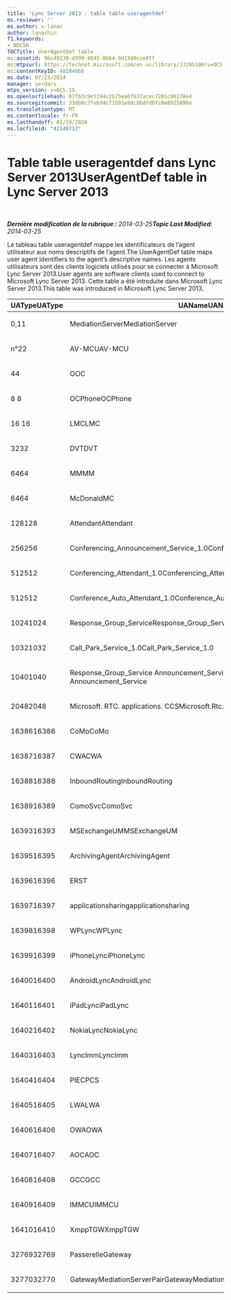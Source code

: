 ```yaml
---
title: 'Lync Server 2013 : table table useragentdef'
ms.reviewer: ''
ms.author: v-lanac
author: lanachin
f1.keywords:
- NOCSH
TOCTitle: UserAgentDef table
ms:assetid: 96c49239-d999-4045-8b64-9d1940cce8ff
ms:mtpsurl: https://technet.microsoft.com/en-us/library/JJ205100(v=OCS.15)
ms:contentKeyID: 48184860
ms.date: 07/23/2014
manager: serdars
mtps_version: v=OCS.15
ms.openlocfilehash: b7f63c9e5194c2b75ea6f637acec7201c86178e4
ms.sourcegitcommit: 33db8c7febd4cf1591e8dcbbdfd6fc8e8925896e
ms.translationtype: MT
ms.contentlocale: fr-FR
ms.lasthandoff: 02/19/2020
ms.locfileid: "42140717"
---
```

<div data-xmlns="http://www.w3.org/1999/xhtml">

<div class="topic" data-xmlns="http://www.w3.org/1999/xhtml" data-msxsl="urn:schemas-microsoft-com:xslt" data-cs="http://msdn.microsoft.com/">

<div data-asp="https://msdn2.microsoft.com/asp">

# <a name="useragentdef-table-in-lync-server-2013"></a><span data-ttu-id="8277d-102">Table table useragentdef dans Lync Server 2013</span><span class="sxs-lookup"><span data-stu-id="8277d-102">UserAgentDef table in Lync Server 2013</span></span>

</div>

<div id="mainSection">

<div id="mainBody">

<span> </span>

<span data-ttu-id="8277d-103">_**Dernière modification de la rubrique :** 2014-03-25_</span><span class="sxs-lookup"><span data-stu-id="8277d-103">_**Topic Last Modified:** 2014-03-25_</span></span>

<span data-ttu-id="8277d-104">Le tableau table useragentdef mappe les identificateurs de l’agent utilisateur aux noms descriptifs de l’agent.</span><span class="sxs-lookup"><span data-stu-id="8277d-104">The UserAgentDef table maps user agent identifiers to the agent’s descriptive names.</span></span> <span data-ttu-id="8277d-105">Les agents utilisateurs sont des clients logiciels utilisés pour se connecter à Microsoft Lync Server 2013.</span><span class="sxs-lookup"><span data-stu-id="8277d-105">User agents are software clients used to connect to Microsoft Lync Server 2013.</span></span> <span data-ttu-id="8277d-106">Cette table a été introduite dans Microsoft Lync Server 2013.</span><span class="sxs-lookup"><span data-stu-id="8277d-106">This table was introduced in Microsoft Lync Server 2013.</span></span>


<table>
<colgroup>
<col style="width: 33%" />
<col style="width: 33%" />
<col style="width: 33%" />
</colgroup>
<thead>
<tr class="header">
<th><span data-ttu-id="8277d-107">UAType</span><span class="sxs-lookup"><span data-stu-id="8277d-107">UAType</span></span></th>
<th><span data-ttu-id="8277d-108">UAName</span><span class="sxs-lookup"><span data-stu-id="8277d-108">UAName</span></span></th>
<th><span data-ttu-id="8277d-109">UACategory</span><span class="sxs-lookup"><span data-stu-id="8277d-109">UACategory</span></span></th>
</tr>
</thead>
<tbody>
<tr class="odd">
<td><p><span data-ttu-id="8277d-110">0,1</span><span class="sxs-lookup"><span data-stu-id="8277d-110">1</span></span></p></td>
<td><p><span data-ttu-id="8277d-111">MediationServer</span><span class="sxs-lookup"><span data-stu-id="8277d-111">MediationServer</span></span></p></td>
<td><p><span data-ttu-id="8277d-112">MediationServer</span><span class="sxs-lookup"><span data-stu-id="8277d-112">MediationServer</span></span></p></td>
</tr>
<tr class="even">
<td><p><span data-ttu-id="8277d-113">n°2</span><span class="sxs-lookup"><span data-stu-id="8277d-113">2</span></span></p></td>
<td><p><span data-ttu-id="8277d-114">AV-MCU</span><span class="sxs-lookup"><span data-stu-id="8277d-114">AV-MCU</span></span></p></td>
<td><p><span data-ttu-id="8277d-115">AV-MCU</span><span class="sxs-lookup"><span data-stu-id="8277d-115">AV-MCU</span></span></p></td>
</tr>
<tr class="odd">
<td><p><span data-ttu-id="8277d-116">4</span><span class="sxs-lookup"><span data-stu-id="8277d-116">4</span></span></p></td>
<td><p><span data-ttu-id="8277d-117">O</span><span class="sxs-lookup"><span data-stu-id="8277d-117">OC</span></span></p></td>
<td><p><span data-ttu-id="8277d-118">O</span><span class="sxs-lookup"><span data-stu-id="8277d-118">OC</span></span></p></td>
</tr>
<tr class="even">
<td><p><span data-ttu-id="8277d-119">8 </span><span class="sxs-lookup"><span data-stu-id="8277d-119">8</span></span></p></td>
<td><p><span data-ttu-id="8277d-120">OCPhone</span><span class="sxs-lookup"><span data-stu-id="8277d-120">OCPhone</span></span></p></td>
<td><p><span data-ttu-id="8277d-121">OCPhone</span><span class="sxs-lookup"><span data-stu-id="8277d-121">OCPhone</span></span></p></td>
</tr>
<tr class="odd">
<td><p><span data-ttu-id="8277d-122">16 </span><span class="sxs-lookup"><span data-stu-id="8277d-122">16</span></span></p></td>
<td><p><span data-ttu-id="8277d-123">LMC</span><span class="sxs-lookup"><span data-stu-id="8277d-123">LMC</span></span></p></td>
<td><p><span data-ttu-id="8277d-124">LMC</span><span class="sxs-lookup"><span data-stu-id="8277d-124">LMC</span></span></p></td>
</tr>
<tr class="even">
<td><p><span data-ttu-id="8277d-125">32</span><span class="sxs-lookup"><span data-stu-id="8277d-125">32</span></span></p></td>
<td><p><span data-ttu-id="8277d-126">DVT</span><span class="sxs-lookup"><span data-stu-id="8277d-126">DVT</span></span></p></td>
<td><p><span data-ttu-id="8277d-127">DVT</span><span class="sxs-lookup"><span data-stu-id="8277d-127">DVT</span></span></p></td>
</tr>
<tr class="odd">
<td><p><span data-ttu-id="8277d-128">64</span><span class="sxs-lookup"><span data-stu-id="8277d-128">64</span></span></p></td>
<td><p><span data-ttu-id="8277d-129">MM</span><span class="sxs-lookup"><span data-stu-id="8277d-129">MM</span></span></p></td>
<td><p><span data-ttu-id="8277d-130">MM</span><span class="sxs-lookup"><span data-stu-id="8277d-130">MM</span></span></p></td>
</tr>
<tr class="even">
<td><p><span data-ttu-id="8277d-131">64</span><span class="sxs-lookup"><span data-stu-id="8277d-131">64</span></span></p></td>
<td><p><span data-ttu-id="8277d-132">McDonald</span><span class="sxs-lookup"><span data-stu-id="8277d-132">MC</span></span></p></td>
<td><p><span data-ttu-id="8277d-133">MM</span><span class="sxs-lookup"><span data-stu-id="8277d-133">MM</span></span></p></td>
</tr>
<tr class="odd">
<td><p><span data-ttu-id="8277d-134">128</span><span class="sxs-lookup"><span data-stu-id="8277d-134">128</span></span></p></td>
<td><p><span data-ttu-id="8277d-135">Attendant</span><span class="sxs-lookup"><span data-stu-id="8277d-135">Attendant</span></span></p></td>
<td><p><span data-ttu-id="8277d-136">Attendant</span><span class="sxs-lookup"><span data-stu-id="8277d-136">Attendant</span></span></p></td>
</tr>
<tr class="even">
<td><p><span data-ttu-id="8277d-137">256</span><span class="sxs-lookup"><span data-stu-id="8277d-137">256</span></span></p></td>
<td><p><span data-ttu-id="8277d-138">Conferencing_Announcement_Service_1.0</span><span class="sxs-lookup"><span data-stu-id="8277d-138">Conferencing_Announcement_Service_1.0</span></span></p></td>
<td><p><span data-ttu-id="8277d-139">DÉDIÉ</span><span class="sxs-lookup"><span data-stu-id="8277d-139">CAS</span></span></p></td>
</tr>
<tr class="odd">
<td><p><span data-ttu-id="8277d-140">512</span><span class="sxs-lookup"><span data-stu-id="8277d-140">512</span></span></p></td>
<td><p><span data-ttu-id="8277d-141">Conferencing_Attendant_1.0</span><span class="sxs-lookup"><span data-stu-id="8277d-141">Conferencing_Attendant_1.0</span></span></p></td>
<td><p><span data-ttu-id="8277d-142">CAA</span><span class="sxs-lookup"><span data-stu-id="8277d-142">CAA</span></span></p></td>
</tr>
<tr class="even">
<td><p><span data-ttu-id="8277d-143">512</span><span class="sxs-lookup"><span data-stu-id="8277d-143">512</span></span></p></td>
<td><p><span data-ttu-id="8277d-144">Conference_Auto_Attendant_1.0</span><span class="sxs-lookup"><span data-stu-id="8277d-144">Conference_Auto_Attendant_1.0</span></span></p></td>
<td><p><span data-ttu-id="8277d-145">CAA</span><span class="sxs-lookup"><span data-stu-id="8277d-145">CAA</span></span></p></td>
</tr>
<tr class="odd">
<td><p><span data-ttu-id="8277d-146">1024</span><span class="sxs-lookup"><span data-stu-id="8277d-146">1024</span></span></p></td>
<td><p><span data-ttu-id="8277d-147">Response_Group_Service</span><span class="sxs-lookup"><span data-stu-id="8277d-147">Response_Group_Service</span></span></p></td>
<td><p><span data-ttu-id="8277d-148">ÉCHOUÉ</span><span class="sxs-lookup"><span data-stu-id="8277d-148">RGS</span></span></p></td>
</tr>
<tr class="even">
<td><p><span data-ttu-id="8277d-149">1032</span><span class="sxs-lookup"><span data-stu-id="8277d-149">1032</span></span></p></td>
<td><p><span data-ttu-id="8277d-150">Call_Park_Service_1.0</span><span class="sxs-lookup"><span data-stu-id="8277d-150">Call_Park_Service_1.0</span></span></p></td>
<td><p><span data-ttu-id="8277d-151">CPS</span><span class="sxs-lookup"><span data-stu-id="8277d-151">CPS</span></span></p></td>
</tr>
<tr class="odd">
<td><p><span data-ttu-id="8277d-152">1040</span><span class="sxs-lookup"><span data-stu-id="8277d-152">1040</span></span></p></td>
<td><p><span data-ttu-id="8277d-153">Response_Group_Service Announcement_Service</span><span class="sxs-lookup"><span data-stu-id="8277d-153">Response_Group_Service Announcement_Service</span></span></p></td>
<td><p><span data-ttu-id="8277d-154">AS</span><span class="sxs-lookup"><span data-stu-id="8277d-154">AS</span></span></p></td>
</tr>
<tr class="even">
<td><p><span data-ttu-id="8277d-155">2048</span><span class="sxs-lookup"><span data-stu-id="8277d-155">2048</span></span></p></td>
<td><p><span data-ttu-id="8277d-156">Microsoft. RTC. applications. CCS</span><span class="sxs-lookup"><span data-stu-id="8277d-156">Microsoft.Rtc.Applications.Ccs</span></span></p></td>
<td><p><span data-ttu-id="8277d-157">Network</span><span class="sxs-lookup"><span data-stu-id="8277d-157">CCS</span></span></p></td>
</tr>
<tr class="odd">
<td><p><span data-ttu-id="8277d-158">16386</span><span class="sxs-lookup"><span data-stu-id="8277d-158">16386</span></span></p></td>
<td><p><span data-ttu-id="8277d-159">CoMo</span><span class="sxs-lookup"><span data-stu-id="8277d-159">CoMo</span></span></p></td>
<td><p><span data-ttu-id="8277d-160">CoMo</span><span class="sxs-lookup"><span data-stu-id="8277d-160">CoMo</span></span></p></td>
</tr>
<tr class="even">
<td><p><span data-ttu-id="8277d-161">16387</span><span class="sxs-lookup"><span data-stu-id="8277d-161">16387</span></span></p></td>
<td><p><span data-ttu-id="8277d-162">CWA</span><span class="sxs-lookup"><span data-stu-id="8277d-162">CWA</span></span></p></td>
<td><p><span data-ttu-id="8277d-163">CWA</span><span class="sxs-lookup"><span data-stu-id="8277d-163">CWA</span></span></p></td>
</tr>
<tr class="odd">
<td><p><span data-ttu-id="8277d-164">16388</span><span class="sxs-lookup"><span data-stu-id="8277d-164">16388</span></span></p></td>
<td><p><span data-ttu-id="8277d-165">InboundRouting</span><span class="sxs-lookup"><span data-stu-id="8277d-165">InboundRouting</span></span></p></td>
<td><p><span data-ttu-id="8277d-166">InboundRouting</span><span class="sxs-lookup"><span data-stu-id="8277d-166">InboundRouting</span></span></p></td>
</tr>
<tr class="even">
<td><p><span data-ttu-id="8277d-167">16389</span><span class="sxs-lookup"><span data-stu-id="8277d-167">16389</span></span></p></td>
<td><p><span data-ttu-id="8277d-168">ComoSvc</span><span class="sxs-lookup"><span data-stu-id="8277d-168">ComoSvc</span></span></p></td>
<td><p><span data-ttu-id="8277d-169">ComoSvc</span><span class="sxs-lookup"><span data-stu-id="8277d-169">ComoSvc</span></span></p></td>
</tr>
<tr class="odd">
<td><p><span data-ttu-id="8277d-170">16393</span><span class="sxs-lookup"><span data-stu-id="8277d-170">16393</span></span></p></td>
<td><p><span data-ttu-id="8277d-171">MSExchangeUM</span><span class="sxs-lookup"><span data-stu-id="8277d-171">MSExchangeUM</span></span></p></td>
<td><p><span data-ttu-id="8277d-172">ExUM</span><span class="sxs-lookup"><span data-stu-id="8277d-172">ExUM</span></span></p></td>
</tr>
<tr class="even">
<td><p><span data-ttu-id="8277d-173">16395</span><span class="sxs-lookup"><span data-stu-id="8277d-173">16395</span></span></p></td>
<td><p><span data-ttu-id="8277d-174">ArchivingAgent</span><span class="sxs-lookup"><span data-stu-id="8277d-174">ArchivingAgent</span></span></p></td>
<td><p><span data-ttu-id="8277d-175">ARCHAGENT</span><span class="sxs-lookup"><span data-stu-id="8277d-175">ARCHAGENT</span></span></p></td>
</tr>
<tr class="odd">
<td><p><span data-ttu-id="8277d-176">16396</span><span class="sxs-lookup"><span data-stu-id="8277d-176">16396</span></span></p></td>
<td><p><span data-ttu-id="8277d-177">ER</span><span class="sxs-lookup"><span data-stu-id="8277d-177">ST</span></span></p></td>
<td><p><span data-ttu-id="8277d-178">ER</span><span class="sxs-lookup"><span data-stu-id="8277d-178">ST</span></span></p></td>
</tr>
<tr class="even">
<td><p><span data-ttu-id="8277d-179">16397</span><span class="sxs-lookup"><span data-stu-id="8277d-179">16397</span></span></p></td>
<td><p><span data-ttu-id="8277d-180">applicationsharing</span><span class="sxs-lookup"><span data-stu-id="8277d-180">applicationsharing</span></span></p></td>
<td><p><span data-ttu-id="8277d-181">ASMCU</span><span class="sxs-lookup"><span data-stu-id="8277d-181">ASMCU</span></span></p></td>
</tr>
<tr class="odd">
<td><p><span data-ttu-id="8277d-182">16398</span><span class="sxs-lookup"><span data-stu-id="8277d-182">16398</span></span></p></td>
<td><p><span data-ttu-id="8277d-183">WPLync</span><span class="sxs-lookup"><span data-stu-id="8277d-183">WPLync</span></span></p></td>
<td><p><span data-ttu-id="8277d-184">WPLync</span><span class="sxs-lookup"><span data-stu-id="8277d-184">WPLync</span></span></p></td>
</tr>
<tr class="even">
<td><p><span data-ttu-id="8277d-185">16399</span><span class="sxs-lookup"><span data-stu-id="8277d-185">16399</span></span></p></td>
<td><p><span data-ttu-id="8277d-186">iPhoneLync</span><span class="sxs-lookup"><span data-stu-id="8277d-186">iPhoneLync</span></span></p></td>
<td><p><span data-ttu-id="8277d-187">iPhoneLync</span><span class="sxs-lookup"><span data-stu-id="8277d-187">iPhoneLync</span></span></p></td>
</tr>
<tr class="odd">
<td><p><span data-ttu-id="8277d-188">16400</span><span class="sxs-lookup"><span data-stu-id="8277d-188">16400</span></span></p></td>
<td><p><span data-ttu-id="8277d-189">AndroidLync</span><span class="sxs-lookup"><span data-stu-id="8277d-189">AndroidLync</span></span></p></td>
<td><p><span data-ttu-id="8277d-190">AndroidLync</span><span class="sxs-lookup"><span data-stu-id="8277d-190">AndroidLync</span></span></p></td>
</tr>
<tr class="even">
<td><p><span data-ttu-id="8277d-191">16401</span><span class="sxs-lookup"><span data-stu-id="8277d-191">16401</span></span></p></td>
<td><p><span data-ttu-id="8277d-192">iPadLync</span><span class="sxs-lookup"><span data-stu-id="8277d-192">iPadLync</span></span></p></td>
<td><p><span data-ttu-id="8277d-193">iPadLync</span><span class="sxs-lookup"><span data-stu-id="8277d-193">iPadLync</span></span></p></td>
</tr>
<tr class="odd">
<td><p><span data-ttu-id="8277d-194">16402</span><span class="sxs-lookup"><span data-stu-id="8277d-194">16402</span></span></p></td>
<td><p><span data-ttu-id="8277d-195">NokiaLync</span><span class="sxs-lookup"><span data-stu-id="8277d-195">NokiaLync</span></span></p></td>
<td><p><span data-ttu-id="8277d-196">NokiaLync</span><span class="sxs-lookup"><span data-stu-id="8277d-196">NokiaLync</span></span></p></td>
</tr>
<tr class="even">
<td><p><span data-ttu-id="8277d-197">16403</span><span class="sxs-lookup"><span data-stu-id="8277d-197">16403</span></span></p></td>
<td><p><span data-ttu-id="8277d-198">LyncImm</span><span class="sxs-lookup"><span data-stu-id="8277d-198">LyncImm</span></span></p></td>
<td><p><span data-ttu-id="8277d-199">LyncImm</span><span class="sxs-lookup"><span data-stu-id="8277d-199">LyncImm</span></span></p></td>
</tr>
<tr class="odd">
<td><p><span data-ttu-id="8277d-200">16404</span><span class="sxs-lookup"><span data-stu-id="8277d-200">16404</span></span></p></td>
<td><p><span data-ttu-id="8277d-201">PIEC</span><span class="sxs-lookup"><span data-stu-id="8277d-201">PCS</span></span></p></td>
<td><p><span data-ttu-id="8277d-202">PIEC</span><span class="sxs-lookup"><span data-stu-id="8277d-202">PCS</span></span></p></td>
</tr>
<tr class="even">
<td><p><span data-ttu-id="8277d-203">16405</span><span class="sxs-lookup"><span data-stu-id="8277d-203">16405</span></span></p></td>
<td><p><span data-ttu-id="8277d-204">LWA</span><span class="sxs-lookup"><span data-stu-id="8277d-204">LWA</span></span></p></td>
<td><p><span data-ttu-id="8277d-205">LWA</span><span class="sxs-lookup"><span data-stu-id="8277d-205">LWA</span></span></p></td>
</tr>
<tr class="odd">
<td><p><span data-ttu-id="8277d-206">16406</span><span class="sxs-lookup"><span data-stu-id="8277d-206">16406</span></span></p></td>
<td><p><span data-ttu-id="8277d-207">OWA</span><span class="sxs-lookup"><span data-stu-id="8277d-207">OWA</span></span></p></td>
<td><p><span data-ttu-id="8277d-208">OWA</span><span class="sxs-lookup"><span data-stu-id="8277d-208">OWA</span></span></p></td>
</tr>
<tr class="even">
<td><p><span data-ttu-id="8277d-209">16407</span><span class="sxs-lookup"><span data-stu-id="8277d-209">16407</span></span></p></td>
<td><p><span data-ttu-id="8277d-210">AOC</span><span class="sxs-lookup"><span data-stu-id="8277d-210">AOC</span></span></p></td>
<td><p><span data-ttu-id="8277d-211">AOC</span><span class="sxs-lookup"><span data-stu-id="8277d-211">AOC</span></span></p></td>
</tr>
<tr class="odd">
<td><p><span data-ttu-id="8277d-212">16408</span><span class="sxs-lookup"><span data-stu-id="8277d-212">16408</span></span></p></td>
<td><p><span data-ttu-id="8277d-213">GCC</span><span class="sxs-lookup"><span data-stu-id="8277d-213">GCC</span></span></p></td>
<td><p><span data-ttu-id="8277d-214">GCC</span><span class="sxs-lookup"><span data-stu-id="8277d-214">GCC</span></span></p></td>
</tr>
<tr class="even">
<td><p><span data-ttu-id="8277d-215">16409</span><span class="sxs-lookup"><span data-stu-id="8277d-215">16409</span></span></p></td>
<td><p><span data-ttu-id="8277d-216">IMMCU</span><span class="sxs-lookup"><span data-stu-id="8277d-216">IMMCU</span></span></p></td>
<td><p><span data-ttu-id="8277d-217">IMMCU</span><span class="sxs-lookup"><span data-stu-id="8277d-217">IMMCU</span></span></p></td>
</tr>
<tr class="odd">
<td><p><span data-ttu-id="8277d-218">16410</span><span class="sxs-lookup"><span data-stu-id="8277d-218">16410</span></span></p></td>
<td><p><span data-ttu-id="8277d-219">XmppTGW</span><span class="sxs-lookup"><span data-stu-id="8277d-219">XmppTGW</span></span></p></td>
<td><p><span data-ttu-id="8277d-220">XmppGateway</span><span class="sxs-lookup"><span data-stu-id="8277d-220">XmppGateway</span></span></p></td>
</tr>
<tr class="even">
<td><p><span data-ttu-id="8277d-221">32769</span><span class="sxs-lookup"><span data-stu-id="8277d-221">32769</span></span></p></td>
<td><p><span data-ttu-id="8277d-222">Passerelle</span><span class="sxs-lookup"><span data-stu-id="8277d-222">Gateway</span></span></p></td>
<td><p><span data-ttu-id="8277d-223">Passerelle</span><span class="sxs-lookup"><span data-stu-id="8277d-223">Gateway</span></span></p></td>
</tr>
<tr class="odd">
<td><p><span data-ttu-id="8277d-224">32770</span><span class="sxs-lookup"><span data-stu-id="8277d-224">32770</span></span></p></td>
<td><p><span data-ttu-id="8277d-225">GatewayMediationServerPair</span><span class="sxs-lookup"><span data-stu-id="8277d-225">GatewayMediationServerPair</span></span></p></td>
<td><p><span data-ttu-id="8277d-226">GatewayMediationServerPair</span><span class="sxs-lookup"><span data-stu-id="8277d-226">GatewayMediationServerPair</span></span></p></td>
</tr>
</tbody>
</table>


</div>

<span> </span>

</div>

</div>

</div>

